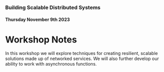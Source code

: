 ### Building Scalable Distributed Systems
#### Thursday November 9th 2023

# Workshop Notes

In this workshop we will explore techniques for creating resilient, scalable solutions made up of networked services. We will also further develop our ability to work with asynchronous functions.